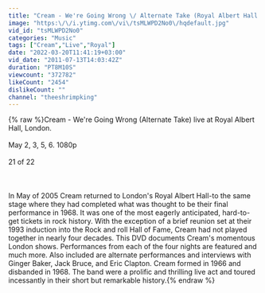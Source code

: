 ```yaml
---
title: "Cream - We're Going Wrong \/ Alternate Take (Royal Albert Hall 2005) (21 of 22)"
image: "https:\/\/i.ytimg.com\/vi\/tsMLWPD2No0\/hqdefault.jpg"
vid_id: "tsMLWPD2No0"
categories: "Music"
tags: ["Cream","Live","Royal"]
date: "2022-03-20T11:41:19+03:00"
vid_date: "2011-07-13T14:03:42Z"
duration: "PT8M10S"
viewcount: "372782"
likeCount: "2454"
dislikeCount: ""
channel: "theeshrimpking"
---
```

{% raw %}Cream - We're Going Wrong (Alternate Take) live at Royal Albert Hall, London.<br /><br />May 2, 3, 5, 6. 1080p<br /><br />21 of 22<br /><br /><br /><br />In May of 2005 Cream returned to London's Royal Albert Hall-to the same stage where they had completed what was thought to be their final performance in 1968. It was one of the most eagerly anticipated, hard-to-get tickets in rock history. With the exception of a brief reunion set at their 1993 induction into the Rock and roll Hall of Fame, Cream had not played together in nearly four decades. This DVD documents Cream's momentous London shows. Performances from each of the four nights are featured and much more. Also included are alternate performances and interviews with Ginger Baker, Jack Bruce, and Eric Clapton. Cream formed in 1966 and disbanded in 1968. The band were a prolific and thrilling live act and toured incessantly in their short but remarkable history.{% endraw %}
